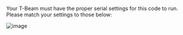 Your T-Beam must have the proper serial settings for this code to run. Please match your settings to those below:

![image](https://github.com/user-attachments/assets/13c1f0ea-927d-4f71-bf24-765d03790bab)

